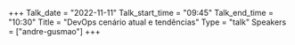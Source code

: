 +++
Talk_date = "2022-11-11"
Talk_start_time = "09:45"
Talk_end_time = "10:30"
Title = "DevOps cenário atual e tendências"
Type = "talk"
Speakers = ["andre-gusmao"]
+++
